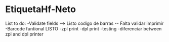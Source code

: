 # EtiquetaHf-Neto

List to do:
-Validate fields --> Listo codigo de barras -- Falta validar imprimir
-Barcode funtional  LISTO
-zpl print
-dpl print
-testing
-diferenciar between zpl and dpl printer
